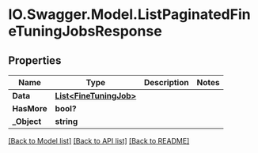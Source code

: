 # IO.Swagger.Model.ListPaginatedFineTuningJobsResponse
## Properties

Name | Type | Description | Notes
------------ | ------------- | ------------- | -------------
**Data** | [**List&lt;FineTuningJob&gt;**](FineTuningJob.md) |  | 
**HasMore** | **bool?** |  | 
**_Object** | **string** |  | 

[[Back to Model list]](../README.md#documentation-for-models) [[Back to API list]](../README.md#documentation-for-api-endpoints) [[Back to README]](../README.md)

